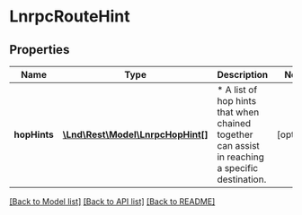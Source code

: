 # LnrpcRouteHint

## Properties
Name | Type | Description | Notes
------------ | ------------- | ------------- | -------------
**hopHints** | [**\Lnd\Rest\Model\LnrpcHopHint[]**](LnrpcHopHint.md) | * A list of hop hints that when chained together can assist in reaching a specific destination. | [optional] 

[[Back to Model list]](../README.md#documentation-for-models) [[Back to API list]](../README.md#documentation-for-api-endpoints) [[Back to README]](../README.md)


